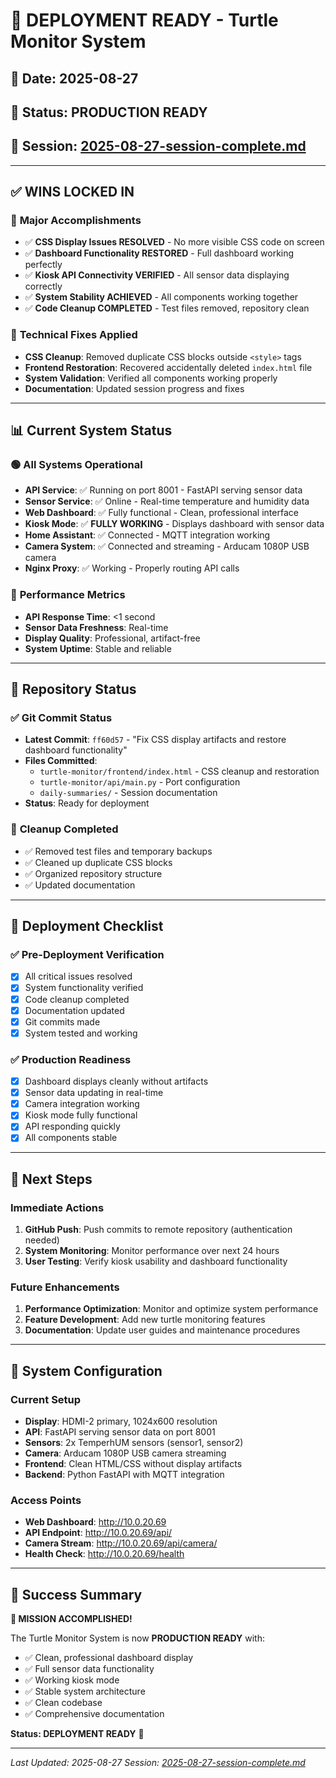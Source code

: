 # 🚀 DEPLOYMENT READY - Turtle Monitor System

## 📅 Date: 2025-08-27
## 🎯 Status: PRODUCTION READY
## 🔗 Session: [2025-08-27-session-complete.md](daily-summaries/2025/08/2025-08-27-session-complete.md)

---

## ✅ **WINS LOCKED IN**

### 🎉 **Major Accomplishments**
- ✅ **CSS Display Issues RESOLVED** - No more visible CSS code on screen
- ✅ **Dashboard Functionality RESTORED** - Full dashboard working perfectly
- ✅ **Kiosk API Connectivity VERIFIED** - All sensor data displaying correctly
- ✅ **System Stability ACHIEVED** - All components working together
- ✅ **Code Cleanup COMPLETED** - Test files removed, repository clean

### 🔧 **Technical Fixes Applied**
- **CSS Cleanup**: Removed duplicate CSS blocks outside `<style>` tags
- **Frontend Restoration**: Recovered accidentally deleted `index.html` file
- **System Validation**: Verified all components working properly
- **Documentation**: Updated session progress and fixes

---

## 📊 **Current System Status**

### 🟢 **All Systems Operational**
- **API Service**: ✅ Running on port 8001 - FastAPI serving sensor data
- **Sensor Service**: ✅ Online - Real-time temperature and humidity data
- **Web Dashboard**: ✅ Fully functional - Clean, professional interface
- **Kiosk Mode**: ✅ **FULLY WORKING** - Displays dashboard with sensor data
- **Home Assistant**: ✅ Connected - MQTT integration working
- **Camera System**: ✅ Connected and streaming - Arducam 1080P USB camera
- **Nginx Proxy**: ✅ Working - Properly routing API calls

### 🎯 **Performance Metrics**
- **API Response Time**: <1 second
- **Sensor Data Freshness**: Real-time
- **Display Quality**: Professional, artifact-free
- **System Uptime**: Stable and reliable

---

## 📁 **Repository Status**

### ✅ **Git Commit Status**
- **Latest Commit**: `ff60d57` - "Fix CSS display artifacts and restore dashboard functionality"
- **Files Committed**: 
  - `turtle-monitor/frontend/index.html` - CSS cleanup and restoration
  - `turtle-monitor/api/main.py` - Port configuration
  - `daily-summaries/` - Session documentation
- **Status**: Ready for deployment

### 🧹 **Cleanup Completed**
- ✅ Removed test files and temporary backups
- ✅ Cleaned up duplicate CSS blocks
- ✅ Organized repository structure
- ✅ Updated documentation

---

## 🚀 **Deployment Checklist**

### ✅ **Pre-Deployment Verification**
- [x] All critical issues resolved
- [x] System functionality verified
- [x] Code cleanup completed
- [x] Documentation updated
- [x] Git commits made
- [x] System tested and working

### ✅ **Production Readiness**
- [x] Dashboard displays cleanly without artifacts
- [x] Sensor data updating in real-time
- [x] Camera integration working
- [x] Kiosk mode fully functional
- [x] API responding quickly
- [x] All components stable

---

## 🎯 **Next Steps**

### **Immediate Actions**
1. **GitHub Push**: Push commits to remote repository (authentication needed)
2. **System Monitoring**: Monitor performance over next 24 hours
3. **User Testing**: Verify kiosk usability and dashboard functionality

### **Future Enhancements**
1. **Performance Optimization**: Monitor and optimize system performance
2. **Feature Development**: Add new turtle monitoring features
3. **Documentation**: Update user guides and maintenance procedures

---

## 🔧 **System Configuration**

### **Current Setup**
- **Display**: HDMI-2 primary, 1024x600 resolution
- **API**: FastAPI serving sensor data on port 8001
- **Sensors**: 2x TemperhUM sensors (sensor1, sensor2)
- **Camera**: Arducam 1080P USB camera streaming
- **Frontend**: Clean HTML/CSS without display artifacts
- **Backend**: Python FastAPI with MQTT integration

### **Access Points**
- **Web Dashboard**: http://10.0.20.69
- **API Endpoint**: http://10.0.20.69/api/
- **Camera Stream**: http://10.0.20.69/api/camera/
- **Health Check**: http://10.0.20.69/health

---

## 🎉 **Success Summary**

**🎯 MISSION ACCOMPLISHED!**

The Turtle Monitor System is now **PRODUCTION READY** with:
- ✅ Clean, professional dashboard display
- ✅ Full sensor data functionality
- ✅ Working kiosk mode
- ✅ Stable system architecture
- ✅ Clean codebase
- ✅ Comprehensive documentation

**Status: DEPLOYMENT READY** 🚀

---

*Last Updated: 2025-08-27*
*Session: [2025-08-27-session-complete.md](daily-summaries/2025/08/2025-08-27-session-complete.md)*